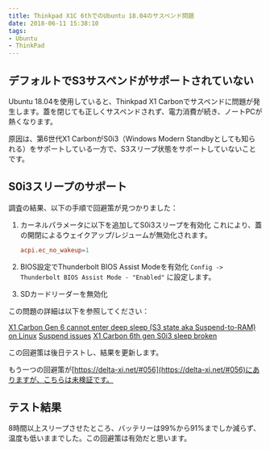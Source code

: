 ```yaml
---
title: Thinkpad X1C 6thでのUbuntu 18.04のサスペンド問題
date: 2018-06-11 15:38:10
tags:
- Ubuntu
- ThinkPad
---
```


## デフォルトでS3サスペンドがサポートされていない

Ubuntu 18.04を使用していると、Thinkpad X1 Carbonでサスペンドに問題が発生します。蓋を閉じても正しくサスペンドされず、電力消費が続き、ノートPCが熱くなります。

原因は、第6世代X1 CarbonがS0i3（Windows Modern Standbyとしても知られる）をサポートしている一方で、S3スリープ状態をサポートしていないことです。

## S0i3スリープのサポート

調査の結果、以下の手順で回避策が見つかりました：

1. カーネルパラメータに以下を追加してS0i3スリープを有効化
   これにより、蓋の開閉によるウェイクアップ/レジュームが無効化されます。

   ```conf
   acpi.ec_no_wakeup=1
   ```

1. BIOS設定でThunderbolt BIOS Assist Modeを有効化
   `Config -> Thunderbolt BIOS Assist Mode - "Enabled"` に設定します。

1. SDカードリーダーを無効化

この問題の詳細は以下を参照してください：

[X1 Carbon Gen 6 cannot enter deep sleep (S3 state aka Suspend-to-RAM) on Linux](https://forums.lenovo.com/t5/Linux-Discussion/X1-Carbon-Gen-6-cannot-enter-deep-sleep-S3-state-aka-Suspend-to/td-p/3998182)
[Suspend issues](https://wiki.archlinux.org/index.php/Lenovo_ThinkPad_X1_Carbon_(Gen_6)#Suspend_issues)
[X1 Carbon 6th gen S0i3 sleep broken](https://bugs.launchpad.net/ubuntu/+source/linux/+bug/1756105)

この回避策は後日テストし、結果を更新します。

もう一つの回避策が[https://delta-xi.net/#056](https://delta-xi.net/#056)にありますが、こちらは未検証です。

## テスト結果

8時間以上スリープさせたところ、バッテリーは99%から91%までしか減らず、温度も低いままでした。この回避策は有効だと思います。
